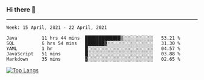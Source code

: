 ### Hi there 👋
---
<!--START_SECTION:waka-->
```text
Week: 15 April, 2021 - 22 April, 2021

Java         11 hrs 44 mins  █████████████▒░░░░░░░░░░░   53.21 % 
SQL          6 hrs 54 mins   ███████▓░░░░░░░░░░░░░░░░░   31.30 % 
YAML         1 hr            █░░░░░░░░░░░░░░░░░░░░░░░░   04.57 % 
JavaScript   51 mins         █░░░░░░░░░░░░░░░░░░░░░░░░   03.88 % 
Markdown     35 mins         ▓░░░░░░░░░░░░░░░░░░░░░░░░   02.65 % 
```
<!--END_SECTION:waka-->

[![Top Langs](https://github-readme-stats.vercel.app/api/top-langs/?username=HyunAh-iia&layout=compact)](https://github.com/anuraghazra/github-readme-stats)
<!--
**HyunAh-iia/HyunAh-iia** is a ✨ _special_ ✨ repository because its `README.md` (this file) appears on your GitHub profile.

Here are some ideas to get you started:

- 🔭 I’m currently working on ...
- 🌱 I’m currently learning ...
- 👯 I’m looking to collaborate on ...
- 🤔 I’m looking for help with ...
- 💬 Ask me about ...
- 📫 How to reach me: ...
- 😄 Pronouns: ...
- ⚡ Fun fact: ...
-->
